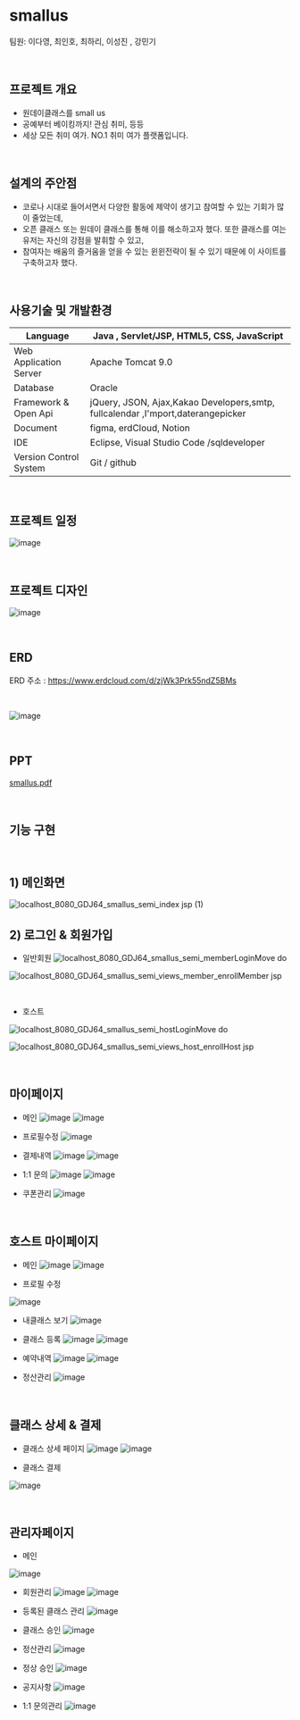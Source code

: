 # smallus
팀원: 이다영, 최인호, 최하리, 이성진 , 강민기

<br/>

## 프로젝트 개요
* 원데이클래스를 small us
* 공예부터 베이킹까지!  관심 취미, 등등
* 세상 모든 취미 여가. NO.1 취미 여가 플랫폼입니다.
  
<br/>

## 설계의 주안점
* 코로나 시대로 들어서면서 다양한 활동에 제약이 생기고 참여할 수 있는 기회가 많이 줄었는데,
* 오픈 클래스 또는 원데이 클래스를 통해 이를 해소하고자 했다. 또한 클래스를 여는 유저는 자신의 강점을 발휘할 수 있고,
* 참여자는 배움의 즐거움을 얻을 수 있는 윈윈전략이 될 수 있기 때문에 이 사이트를 구축하고자 했다.

<br/>

## 사용기술 및 개발환경

Language | Java , Servlet/JSP, HTML5, CSS, JavaScript
------------ | ------------- 
Web Application Server | Apache Tomcat 9.0
Database|Oracle
Framework & Open Api|jQuery, JSON, Ajax,Kakao Developers,smtp, fullcalendar ,I'mport,daterangepicker
Document| figma, erdCloud, Notion
IDE| Eclipse, Visual Studio Code /sqldeveloper
Version Control System|Git / github

<br/>

## 프로젝트 일정
![image](https://github.com/inhoru/smallus/assets/126074577/647db0b4-0e82-43e2-a0a3-1a4c721e7dea)

<br/>

## 프로젝트 디자인
![image](https://github.com/inhoru/smallus/assets/126074577/02cdfa78-b6ba-4b24-afbe-09d85bd5af2c)

<br/>

## ERD

ERD 주소 : https://www.erdcloud.com/d/zjWk3Prk55ndZ5BMs

<br/>

![image](https://github.com/inhoru/smallus/assets/126074577/0985517d-047f-40b4-8720-a4a2cfb1fa7c)

<br/>

## PPT

[smallus.pdf](https://github.com/inhoru/smallus/files/11929572/semicolon.pdf)


<br/>


## 기능 구현

<br/>


## 1) 메인화면


![localhost_8080_GDJ64_smallus_semi_index jsp (1)](https://github.com/inhoru/smallus/assets/126074577/85ec40ce-cb84-4509-a878-6d8679cbd274)


## 2) 로그인 & 회원가입

- 일반회원
![localhost_8080_GDJ64_smallus_semi_memberLoginMove do](https://github.com/inhoru/smallus/assets/126074577/bf311037-e294-4dae-8d1b-c12c42acee19)


![localhost_8080_GDJ64_smallus_semi_views_member_enrollMember jsp](https://github.com/inhoru/smallus/assets/126074577/d753c7af-6d5d-4a75-829a-b84085c7ca00)

<br/>

- 호스트

![localhost_8080_GDJ64_smallus_semi_hostLoginMove do](https://github.com/inhoru/smallus/assets/126074577/f90a812d-0c0f-4d6e-b3b0-44bdc7b6d110)



![localhost_8080_GDJ64_smallus_semi_views_host_enrollHost jsp](https://github.com/inhoru/smallus/assets/126074577/12437579-53ac-4fdc-81e7-7216468396a0)

<br/>

## 마이페이지

- 메인
![image](https://github.com/inhoru/smallus/assets/126074577/e5433806-ac5c-4c38-8da9-d37f135a6d8f)
![image](https://github.com/inhoru/smallus/assets/126074577/09849afc-081f-4452-9acc-809608d9c052)


- 프로필수정
![image](https://github.com/inhoru/smallus/assets/126074577/5effb0ee-a535-4389-a032-361aaf4ccbda)



 - 결제내역
![image](https://github.com/inhoru/smallus/assets/126074577/b7313b29-6dc8-4d4c-aae5-383bf43906ea)
![image](https://github.com/inhoru/smallus/assets/126074577/da4e50dd-f48c-4781-81eb-3e5f0211e859)

- 1:1 문의
![image](https://github.com/inhoru/smallus/assets/126074577/05e602af-94e0-4905-a460-2e2070ce1fa9)
![image](https://github.com/inhoru/smallus/assets/126074577/686fd4a4-9ca3-43d5-b3de-4ab3480ca679)


- 쿠폰관리
![image](https://github.com/inhoru/smallus/assets/126074577/d63d8e5d-351d-466e-bc28-1572dfcac8ea)


<br/>


## 호스트 마이페이지

- 메인
![image](https://github.com/inhoru/smallus/assets/126074577/a83fa1d1-4674-486c-8328-1d18a86ec60c)
![image](https://github.com/inhoru/smallus/assets/126074577/92d61a31-5abd-4ea5-afea-fcb4e4e907e5)

- 프로필 수정

![image](https://github.com/inhoru/smallus/assets/126074577/109fdd37-d2d1-463b-8e0b-48c2600fb2be)


- 내클래스 보기
![image](https://github.com/inhoru/smallus/assets/126074577/2315bad0-aeec-4da7-81d9-7ca3f6ba88a3)

- 클래스 등록
![image](https://github.com/inhoru/smallus/assets/126074577/31d685d2-c5c4-4286-a264-cf89ea37f7c0)
![image](https://github.com/inhoru/smallus/assets/126074577/26c86591-6a47-43b3-b7f9-00bcad4b441b)


- 예약내역
![image](https://github.com/inhoru/smallus/assets/126074577/bc48bfe0-bd95-4259-bc4c-0eff0785c6c6)
![image](https://github.com/inhoru/smallus/assets/126074577/2f7c2743-8153-48c0-99a3-9afc5a2d77e1)



- 정산관리
![image](https://github.com/inhoru/smallus/assets/126074577/9980a285-a796-489f-b2cb-0d8a304b5c5f)



<br/>


## 클래스 상세 & 결제

- 클래스 상세 페이지
![image](https://github.com/inhoru/smallus/assets/126074577/4a1f41c4-5d50-4614-8cce-84bd3c08a47f)
![image](https://github.com/inhoru/smallus/assets/126074577/1da06979-7885-4d19-8d70-f65ce3e74d40)

- 클래스 결제

![image](https://github.com/inhoru/smallus/assets/126074577/3b7818d7-c255-4044-9ec5-9b31a143d0e2)


<br/>


## 관리자페이지

- 메인

![image](https://github.com/inhoru/smallus/assets/126074577/133cec6f-6f38-4e9c-a847-2bb774ec1dc0)

- 회원관리
![image](https://github.com/inhoru/smallus/assets/126074577/1fbc254e-6180-466a-861c-ea65263792f8)
![image](https://github.com/inhoru/smallus/assets/126074577/93230c4a-dd94-4795-9eb5-33dc293f4f12)

- 등록된 클래스 관리
![image](https://github.com/inhoru/smallus/assets/126074577/746bf473-72ca-4cbc-84f8-f7ea81ef21a6)
- 클래스 승인
![image](https://github.com/inhoru/smallus/assets/126074577/91b6dc50-b36d-412d-952c-378ca91594cd)

- 정산관리
![image](https://github.com/inhoru/smallus/assets/126074577/40e0c802-13e4-48aa-be74-e550ee1641ec)


- 정상 승인
![image](https://github.com/inhoru/smallus/assets/126074577/e9550b7a-3df8-44c2-a103-fac332164a2a)

- 공지사항
![image](https://github.com/inhoru/smallus/assets/126074577/80d46b52-1575-45f1-940c-467647708cfd)

- 1:1 문의관리
![image](https://github.com/inhoru/smallus/assets/126074577/a52bc329-2ecd-4bfc-8d90-cf54a2576e3b)
















